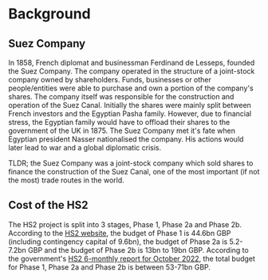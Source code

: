 # Background

## Suez Company
In 1858, French diplomat and businessman Ferdinand de Lesseps, founded the Suez Company. The company operated in the structure of a joint-stock company
owned by shareholders. Funds, businesses or other people/entities were able to purchase and own a portion of the company's shares. The company itself
was responsible for the construction and operation of the Suez Canal. Initially the shares were mainly split between French investors and the Egyptian
Pasha family. However, due to financial stress, the Egyptian family would have to offload their shares to the government of the UK in 1875. The Suez
Company met it's fate when Egyptian president Nasser nationalised the company. His actions would later lead to war and a global diplomatic crisis.

TLDR; the Suez Company was a joint-stock company which sold shares to finance the construction of the Suez Canal, one of the most important (if not
the most) trade routes in the world.

## Cost of the HS2
The HS2 project is split into 3 stages, Phase 1, Phase 2a and Phase 2b.
According to the [HS2 website](https://www.hs2.org.uk/what-is-hs2/hs2-funding/), the budget of Phase 1 is 44.6bn GBP (including contingency capital of 9.6bn), the budget of Phase 2a is 5.2-7.2bn GBP
and the budget of Phase 2b is 13bn to 19bn GBP. According to the government's [HS2 6-monthly report for October 2022](https://www.gov.uk/government/speeches/high-speed-two-6-monthly-report-to-parliament-october-2022),
the total budget for Phase 1, Phase 2a and Phase 2b is between 53-71bn GBP.